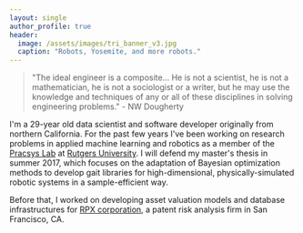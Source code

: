 ```yaml
---
layout: single
author_profile: true
header:
  image: /assets/images/tri_banner_v3.jpg
  caption: "Robots, Yosemite, and more robots."
---
```

> "The ideal engineer is a composite… He is not a scientist, he is not a mathematician, he is not a sociologist or a writer, but he may use the knowledge and techniques of any or all of these disciplines in solving engineering problems." - NW Dougherty

I'm a 29-year old data scientist and software developer originally from northern California. For the past few years I've been working on research problems in applied machine learning and robotics as a member of the [Pracsys Lab](http://www.pracsyslab.org/) at [Rutgers University](http://www.cs.rutgers.edu/). I will defend my master's thesis in summer 2017, which focuses on the adaptation of Bayesian optimization methods to develop gait libraries for high-dimensional, physically-simulated robotic systems in a sample-efficient way. 

Before that, I worked on developing asset valuation models and database infrastructures for [RPX corporation](http://www.rpxcorp.com/), a patent risk analysis firm in San Francisco, CA.

